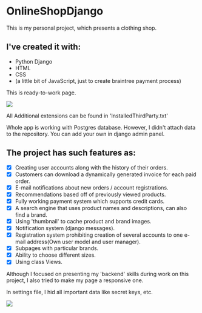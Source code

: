 # OnlineShopDjango

This is my personal project, which presents a clothing shop.

## I've created it with:
* Python Django
* HTML
* CSS
* (a little bit of JavaScript, just to create braintree payment process)

This is ready-to-work page.

![](media-readMe/1.gif)

All Additional extensions can be found in 'InstalledThirdParty.txt'

Whole app is working with Postgres database.
However, I didn't attach data to the repository. You can add your own in django admin panel.


## The project has such features as:
- [x] Creating user accounts along with the history of their orders.
- [x] Customers can download a dynamically generated invoice for each paid order.
- [x] E-mail notifications about new orders / account registrations.
- [x] Recommendations based off of previously viewed products.
- [x] Fully working payment system which supports credit cards.
- [x] A search engine that uses product names and descriptions, can also find a brand.
- [x] Using 'thumbnail' to cache product and brand images.
- [x] Notification system (django messages).
- [x] Registration system prohibiting creation of several accounts to one e-mail address(Own user model and user manager).
- [x] Subpages with particular brands.
- [x] Ability to choose different sizes.
- [x] Using class Views.

Although I focused on presenting my 'backend' skills during work on this project, I also tried to make my page a responsive one.

In settings file, I hid all important data like secret keys, etc.

![](media-readMe/2.gif)

